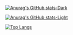 [![Anurag's GitHub stats-Dark](https://github-readme-stats.vercel.app/api?username=Igor-da-SilvaRodrigues&show_icons=true&theme=nord&bg_color=4A412A&title_color=FFD365&text_color=FFD365&icon_color=FFD365&border_color=FFD365#gh-dark-mode-only)](https://github.com/anuraghazra/github-readme-stats#gh-dark-mode-only)

[![Anurag's GitHub stats-Light](https://github-readme-stats.vercel.app/api?username=Igor-da-SilvaRodrigues&show_icons=true&theme=vue&bg_color=4A412A&title_color=FFD365&text_color=FFD365&icon_color=FFD365&border_color=FFD365#gh-light-mode-only)](https://github.com/anuraghazra/github-readme-stats#gh-light-mode-only)

[![Top Langs](https://github-readme-stats.vercel.app/api/top-langs/?username=Igor-da-SilvaRodrigues&layout=compact)](https://github.com/anuraghazra/github-readme-stats)

